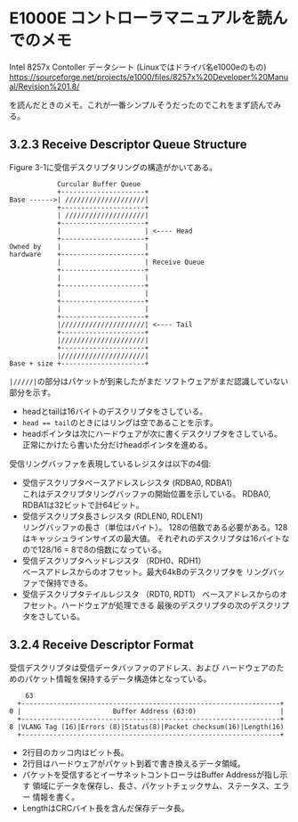 # E1000E コントローラマニュアルを読んでのメモ

Intel 8257x Contoller データシート (Linuxではドライバ名e1000eのもの)
https://sourceforge.net/projects/e1000/files/8257x%20Developer%20Manual/Revision%201.8/

を読んだときのメモ。これが一番シンプルそうだったのでこれをまず読んでみる。

## 3.2.3 Receive Descriptor Queue Structure

Figure 3-1に受信デスクリプタリングの構造がかいてある。

```
            Curcular Buffer Queue
            +---------------------+
Base ------>| ////////////////////|
            +---------------------+
            | ////////////////////|
            +---------------------+
            |                     | <---- Head
            +---------------------+
Owned by    |                     | 
hardware    +---------------------+ 
            |                     | Receive Queue
            +---------------------+  
            |                     |
            +---------------------+
            |                     |
            +---------------------+
            |                     |
            +---------------------+
            |/////////////////////| <---- Tail
            +---------------------+
            |/////////////////////|
            +---------------------+
            |/////////////////////|
Base + size +---------------------+
```

``|/////|``の部分はパケットが到来したがまだ
ソフトウェアがまだ認識していない部分を示す。

- headとtailは16バイトのデスクリプタをさしている。
- ``head == tail``のときにはリングは空であることを示す。
- headポインタは次にハードウェアが次に書くデスクリプタをさしている。
正常にかけたら書いた分だけheadポインタを進める。

受信リングバッファを表現しているレジスタは以下の4個:

- 受信デスクリプタベースアドレスレジスタ (RDBA0, RDBA1)<br>
これはデスクリプタリングバッファの開始位置を示している。
RDBA0, RDBA1は32ビットで計64ビット。
- 受信デスクリプタ長さレジスタ (RDLEN0, RDLEN1)<br>
リングバッファの長さ（単位はバイト）。
128の倍数である必要がある。128はキャッシュラインサイズの最大値。
それぞれのデスクリプタは16バイトなので128/16 = 8で8の倍数になっている。
- 受信デスクリプタヘッドレジスタ （RDH0、RDH1）<br>
ベースアドレスからのオフセット。最大64kBのデスクリプタを
リングバッファで保持できる。
- 受信デスクリプタテイルレジスタ （RDT0, RDT1）
ベースアドレスからのオフセット。ハードウェアが処理できる
最後のデスクリプタの次のデスクリプタをさしている。

## 3.2.4 Receive Descriptor Format

受信デスクリプタは受信データバッファのアドレス、および
ハードウェアのためのパケット情報を保持するデータ構造体となっている。

```
    63
  +-----------------------------------------------------------------+
0 |                       Buffer Address (63:0)                     |
  +-----------------------------------------------------------------+
8 |VLANG Tag (16)|Errors (8)|Status(8)|Packet checksum(16)|Length(16)
  +-----------------------------------------------------------------+
```

- 2行目のカッコ内はビット長。
- 2行目はハードウェアがパケット到着で書き換えるデータ領域。
- パケットを受信するとイーサネットコントローラはBuffer Addressが指し示す
領域にデータを保存し、長さ、パケットチェックサム、ステータス、エラー
情報を書く。
- LengthはCRCバイト長を含んだ保存データ長。
